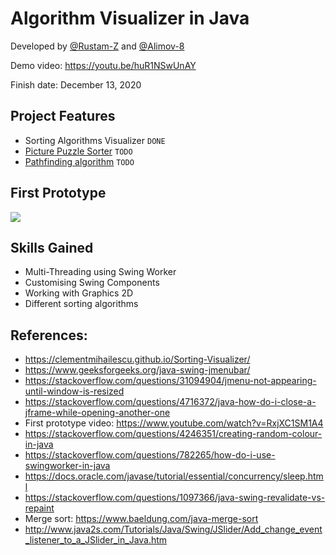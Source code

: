 # Algorithm Visualizer in Java 

Developed by [@Rustam-Z](https://github.com/Rustam-Z) and [@Alimov-8](https://github.com/Alimov-8) 

Demo video: https://youtu.be/huR1NSwUnAY 

Finish date: December 13, 2020

## Project Features
- Sorting Algorithms Visualizer `DONE`
- [Picture Puzzle Sorter](https://www.youtube.com/watch?v=Bc0sVtB_-ak) `TODO`
- [Pathfinding algorithm](https://clementmihailescu.github.io/Pathfinding-Visualizer/) `TODO`

## First Prototype
<img src="mvp1.gif">

## Skills Gained
- Multi-Threading using Swing Worker
- Customising Swing Components
- Working with Graphics 2D
- Different sorting algorithms

## References:
- https://clementmihailescu.github.io/Sorting-Visualizer/
- https://www.geeksforgeeks.org/java-swing-jmenubar/
- https://stackoverflow.com/questions/31094904/jmenu-not-appearing-until-window-is-resized
- https://stackoverflow.com/questions/4716372/java-how-do-i-close-a-jframe-while-opening-another-one
- First prototype video: https://www.youtube.com/watch?v=RxjXC1SM1A4 
- https://stackoverflow.com/questions/4246351/creating-random-colour-in-java
- https://stackoverflow.com/questions/782265/how-do-i-use-swingworker-in-java
- https://docs.oracle.com/javase/tutorial/essential/concurrency/sleep.html
- https://stackoverflow.com/questions/1097366/java-swing-revalidate-vs-repaint
- Merge sort: https://www.baeldung.com/java-merge-sort
- http://www.java2s.com/Tutorials/Java/Swing/JSlider/Add_change_event_listener_to_a_JSlider_in_Java.htm
